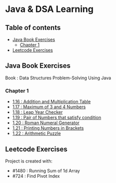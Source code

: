 # Java & DSA Learning 
## Table of contents
* [Java Book Exercises](#Java-Book-Exercises)
    * [Chapter 1](#Chapter-1)
* [Leetcode Exercises](#Leetcode-Exercises)

## Java Book Exercises
Book :  Data Structures Problem-Solving Using Java
### Chapter 1
* [1.16 : Addition and Multiplication Table](https://github.com/silviuoprea/javaLearning/blob/98e5cd4c0f87dacba381d4a2b466558a9bad02d8/Chapter1/src/Chapter1.java#L8)
* [1.17 : Maximum of 3 and 4 Numbers](https://github.com/silviuoprea/javaLearning/blob/98e5cd4c0f87dacba381d4a2b466558a9bad02d8/Chapter1/src/Chapter1.java#L46)
* [1.18 : Leap Year Checker](https://github.com/silviuoprea/javaLearning/blob/98e5cd4c0f87dacba381d4a2b466558a9bad02d8/Chapter1/src/Chapter1.java#L79)
* [1.19 : Pair of Numbers that satisfy condition](https://github.com/silviuoprea/javaLearning/blob/98e5cd4c0f87dacba381d4a2b466558a9bad02d8/Chapter1/src/Chapter1.java#L99)
* [1.20 : Roman Numeral Generator](https://github.com/silviuoprea/javaLearning/blob/98e5cd4c0f87dacba381d4a2b466558a9bad02d8/Chapter1/src/Chapter1.java#L125)
* [1.21 : Printing Numbers in Brackets](https://github.com/silviuoprea/javaLearning/blob/98e5cd4c0f87dacba381d4a2b466558a9bad02d8/Chapter1/src/Chapter1.java#L300)
* [1.22 : Arithmetic Puzzle](https://github.com/silviuoprea/javaLearning/blob/98e5cd4c0f87dacba381d4a2b466558a9bad02d8/Chapter1/src/Chapter1.java#L328)

	
## Leetcode Exercises
Project is created with:
* #1480 : Running Sum of 1d Array
* #724 : Find Pivot Index

